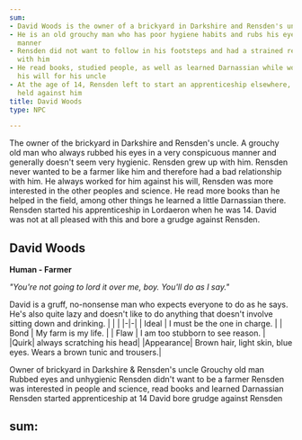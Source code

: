 ```yaml
---
sum:
- David Woods is the owner of a brickyard in Darkshire and Rensden's uncle
- He is an old grouchy man who has poor hygiene habits and rubs his eyes in a conspicuous
  manner
- Rensden did not want to follow in his footsteps and had a strained relationship
  with him
- He read books, studied people, as well as learned Darnassian while working against
  his will for his uncle
- At the age of 14, Rensden left to start an apprenticeship elsewhere, which David
  held against him
title: David Woods
type: NPC

---
```


The owner of the brickyard in Darkshire and Rensden's uncle. A grouchy old man who always rubbed his eyes in a very conspicuous manner and generally doesn't seem very hygienic. Rensden grew up with him. Rensden never wanted to be a farmer like him and therefore had a bad relationship with him. He always worked for him against his will, Rensden was more interested in the other peoples and science. He read more books than he helped in the field, among other things he learned a little Darnassian there. Rensden started his apprenticeship in Lordaeron when he was 14. David was not at all pleased with this and bore a grudge against Rensden.


## David Woods

**Human - Farmer**

_"You're not going to lord it over me, boy. You'll do as I say."_

David is a gruff, no-nonsense man who expects everyone to do as he says. He's also quite lazy and doesn't like to do anything that doesn't involve sitting down and drinking.
| | |
|-|-|
| Ideal | I must be the one in charge. |
| Bond | My farm is my life. |
| Flaw | I am too stubborn to see reason. |
|Quirk| always scratching his head|
|Appearance| Brown hair, light skin, blue eyes. Wears a brown tunic and trousers.|


 Owner of brickyard in Darkshire & Rensden's uncle 
Grouchy old man 
Rubbed eyes and unhygienic 
Rensden didn't want to be a farmer
Rensden was interested in people and science, read books and learned Darnassian 
Rensden started apprenticeship at 14 
David bore grudge against Rensden

sum:
  -